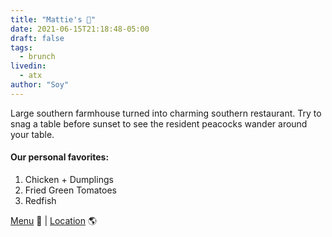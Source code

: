 ```yaml
---
title: "Mattie's 🦚"
date: 2021-06-15T21:18:48-05:00
draft: false
tags:
  - brunch
livedin:
  - atx
author: "Soy"
---
```


Large southern farmhouse turned into charming southern restaurant. Try to snag a table before sunset to see the resident peacocks wander around your table.

#### Our personal favorites:

1. Chicken + Dumplings
2. Fried Green Tomatoes
3. Redfish

[Menu](https://static1.squarespace.com/static/5c4b58529772ae5eba05f7a5/t/60843c3b58f02728592df39a/1619278907269/Mattie%27s_Menu_Dinner_04.19.21.pdf) 📖  |  [Location](https://goo.gl/maps/3cB4gBFkmCKuY94r5) 🌎
